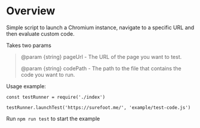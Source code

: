 # Overview
Simple script to launch a Chromium instance, navigate to a specific URL and then evaluate custom code. 

Takes two params
> @param {string} pageUrl - The URL of the page you want to test.
>
> @param {string} codePath - The path to the file that contains the code you want to run.

Usage example: 
```
const testRunner = require('./index')

testRunner.launchTest('https://surefoot.me/', 'example/test-code.js')
```

Run `npm run test` to start the example